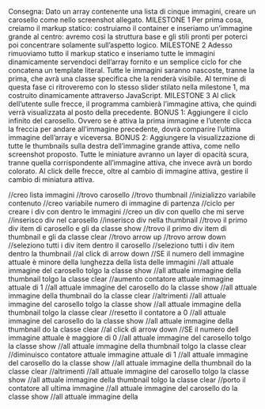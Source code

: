Consegna:
Dato un array contenente una lista di cinque immagini, creare un carosello come nello screenshot allegato.
MILESTONE 1
Per prima cosa, creiamo il markup statico: costruiamo il container e inseriamo un’immagine grande al centro: avremo così la struttura base e gli stili pronti per poterci poi concentrare solamente sull’aspetto logico.
MILESTONE 2
Adesso rimuoviamo tutto il markup statico e inseriamo tutte le immagini dinamicamente servendoci dell’array fornito e un semplice ciclo for che concatena un template literal.
Tutte le immagini saranno nascoste, tranne la prima, che avrà una classe specifica che la renderà visibile.
Al termine di questa fase ci ritroveremo con lo stesso slider stilato nella milestone 1, ma costruito dinamicamente attraverso JavaScript.
MILESTONE 3
Al click dell’utente sulle frecce, il programma cambierà l’immagine attiva, che quindi verrà visualizzata al posto della precedente.
BONUS 1:
Aggiungere il ciclo infinito del carosello. Ovvero se è attiva la prima immagine e l’utente clicca la freccia per andare all’immagine precedente, dovrà comparire l’ultima immagine dell’array e viceversa.
BONUS 2:
Aggiungere la visualizzazione di tutte le thumbnails sulla destra dell’immagine grande attiva, come nello screenshot proposto. Tutte le miniature avranno un layer di opacità scura, tranne quella corrispondente all’immagine attiva, che invece avrà un bordo colorato.
Al click delle frecce, oltre al cambio di immagine attiva, gestire il cambio di miniatura attiva.

//creo lista immagini
//trovo carosello
//trovo thumbnail
//inizializzo variabile contenuto
//creo variabile numero di immagine di partenza
//ciclo per creare i div con dentro le immagini
//creo un div con quello che mi serve
//inserisco div nel carosello
//inserisco div nella thumbnail
//trovo il primo div item di carosello e gli da classe show
//trovo il primo div item di thumbnail e gli da classe clear
//trovo arrow up
//trovo arrow down
//seleziono tutti i div item dentro il carosello
//seleziono tutti i div item dentro la thumbnail
//al click di arrow down
    //SE il numero dell immagine attuale è minore della lunghezza della lista delle immagini
        //all attuale immagine del carosello tolgo la classe show
        //all attuale immagine della thumbnail tolgo la classe clear
        //aumento contatore attuale immagine attuale di 1
        //all attuale immagine del carosello do la classe show
        //all attuale immagine della thumbnail do la classe clear
    //altrimenti
        //all attuale immagine del carosello tolgo la classe show
        //all attuale immagine della thumbnail tolgo la classe clear
        //resetto il contatore a 0
        //all attuale immagine del carosello do la classe show
        //all attuale immagine della thumbnail do la classe clear
//al click di arrow down
    //SE il numero dell immagine attuale è maggiore di 0
        //all attuale immagine del carosello tolgo la classe show
        //all attuale immagine della thumbnail tolgo la classe clear
        //diminuisco contatore attuale immagine attuale di 1
        //all attuale immagine del carosello do la classe show
        //all attuale immagine della thumbnail do la classe clear
    //altrimenti
        //all attuale immagine del carosello tolgo la classe show
        //all attuale immagine della thumbnail tolgo la classe clear
        //porto il contatore all ultima immagine
        //all attuale immagine del carosello do la classe show
        //all attuale immagine della
